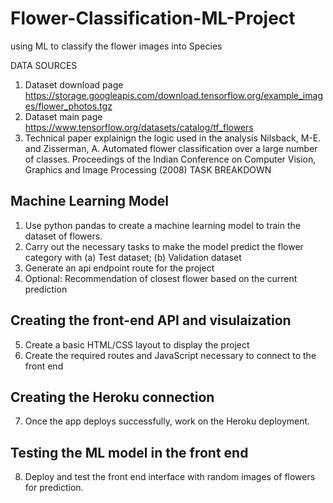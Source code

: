 # Flower-Classification-ML-Project
using ML to classify the flower images into Species

DATA SOURCES
1.	Dataset download page
https://storage.googleapis.com/download.tensorflow.org/example_images/flower_photos.tgz
2.	Dataset main page
https://www.tensorflow.org/datasets/catalog/tf_flowers
3.	Technical paper explainign the logic used in the analysis
Nilsback, M-E. and Zisserman, A. Automated flower classification over a large number of classes.
Proceedings of the Indian Conference on Computer Vision, Graphics and Image Processing (2008) 
TASK BREAKDOWN
## Machine Learning Model
1.	Use python pandas to create a machine learning model to train the dataset of flowers.
2.	Carry out the necessary tasks to make the model predict the flower category with
(a)	Test dataset; (b) Validation dataset
3.	Generate an api endpoint route for the project
4.	Optional: Recommendation of closest flower based on the current prediction

## Creating the front-end API and visulaization
5.	Create a basic HTML/CSS layout to display the project
6.	Create the required routes and JavaScript necessary to connect to the front end

## Creating the Heroku connection
7.	Once the app deploys successfully, work on the Heroku deployment. 

## Testing the ML model in the front end
8.	Deploy and test the front end interface with random images of flowers for prediction.
